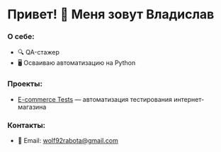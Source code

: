 # Привет! 👋 Меня зовут Владислав

### О себе:
- 🔍 QA-стажер
- 🖥 Осваиваю автоматизацию на Python

### Проекты:
- [E-commerce Tests](https://github.com/volkov-vladislav-qa/ecommerce-tests) — автоматизация тестирования интернет-магазина

### Контакты:
- 📧 Email: wolf92rabota@gmail.com

